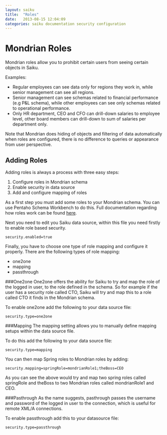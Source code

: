 ```yaml
---
layout: saiku
title:  "Roles"
date:   2013-08-15 12:04:09
categories: saiku documentation security configuration
---
```


Mondrian Roles
==============

Mondrian roles allow you to prohibit certain users from seeing certain objects in Saiku. 

Examples:

 - Regular employees can see data only for regions they work in, while senior management can see all regions.
 - Senior management can see schemas related to financial performance (e.g P&L schema), while other employees can see only schemas related to operational performance.
 - Only HR department, CEO and CFO can drill-down salaries to employee level, other board members can drill-down to sum of salaries per department only.
 
 Note that Mondrian does hiding of objects and filtering of data automatically when roles are configured, there is no difference to queries or appearance from user perspective.

Adding Roles
------------
Adding roles is always a process with three easy steps:

  1. Configure roles in Mondrian schema
  2. Enable security in data source
  3. Add and configure mapping of roles

As a first step you must add some roles to your Mondrian schema. You can use Pentaho Schema Workbench to do this. Full documentation regarding how roles work can be found [here](http://mondrian.pentaho.com/documentation/schema.php#Access_control).

Next you need to edit you Saiku data source, within this file you need firstly to enable role based security.

    security.enabled=true

Finally, you have to choose one type of role mapping and configure it properly. There are the following types of role mapping:

 - one2one
 - mapping
 - passthrough
    
###One2one
One2one offers the ability for Saiku to try and map the role of the logged in user, to the role defined in the schema. So for example if the user has a security role called CTO, Saiku will try and map this to a role called CTO it finds in the Mondrian schema.

To enable one2one add the following to your data source file:

    security.type=one2one

###Mapping
The mapping setting allows you to manually define mapping setups within the data source file. 

To do this add the following to your data source file:

    security.type=mapping

You can then map Spring roles to Mondrian roles by adding:

    security.mapping=springRole=mondrianRole1;theBoss=CEO

As you can see the above would try and map two spring roles called springRole and theBoss to two Mondrian roles called mondrianRole1 and CEO.


###Pasthrough
As the name suggests, pasthrough passes the username and password of the logged in user to the connection, which is useful for remote XML/A connections. 
 
To enable passthrough add this to your datasource file:

    security.type=passthrough
